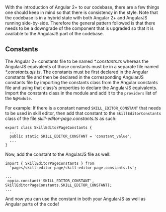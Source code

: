 With the introduction of Angular 2+ to our codebase, there are a few things one should keep in mind so that there is consistency in the style.
Note that the codebase is in a hybrid state with both Angular 2+ and AngularJS running side-by-side. Therefore the general pattern followed is that there needs to be a downgrade of the component that is upgraded so that it is available to the AngularJS part of the codebase.

## Constants
The Angular 2+ constants file to be named _*.constants.ts_ whereas the AngularJS equivalents of those constants must be in a separate file named _*.constants.ajs.ts_. The constants must be first declared in the Angular constants file and then be declared in the corresponding AngularJS constants file by importing the constants class from the Angular constants file and using that class's properties to declare the AngularJS equivalents. Import the constants class in the module and add it to the `providers` list of the `NgModule`.

For example:
If there is a constant named `SKILL_EDITOR_CONSTANT` that needs to be used in skill editor, then add that constant to the `SkillEditorConstants` class of the file _skill-editor-page.constants.ts_ as such:

```
export class SkillEditorPageConstants {
  ...
  public static SKILL_EDITOR_CONSTANT = 'constant_value';
  ...
}
```

Now, add the constant to the AngularJS file as well:

```
import { SkillEditorPageConstants } from
  'pages/skill-editor-page/skill-editor-page.constants.ts';

...
 oppia.constant('SKILL_EDITOR_CONSTANT', SkillEditorPageConstants.SKILL_EDITOR_CONSTANT);
...
```

And now you can use the constant in both your AngularJS as well as Angular parts of the code!